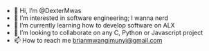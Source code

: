 - 👋 Hi, I’m @DexterMwas
- 👀 I’m interested in software engineering; I wanna nerd
- 🌱 I’m currently learning how to develop software on ALX
- 💞️ I’m looking to collaborate on any C, Python or Javascript project
- 📫 How to reach me <brianmwangimunyi@gmail.com>

<!---
DexterMwas/DexterMwas is a ✨ special ✨ repository because its `README.md` (this file) appears on your GitHub profile.
You can click the Preview link to take a look at your changes.
--->
